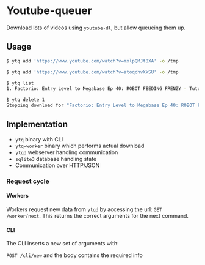 # Youtube-queuer

Download lots of videos using `youtube-dl`, but allow queueing them up.

## Usage

```sh
$ ytq add 'https://www.youtube.com/watch?v=mxlpQMJt8XA' -o /tmp
```

```sh
$ ytq add 'https://www.youtube.com/watch?v=atoqchvXkSU' -o /tmp
```

```sh
$ ytq list
1. Factorio: Entry Level to Megabase Ep 40: ROBOT FEEDING FRENZY - Tutorial Series Gameplay
```

```sh
$ ytq delete 1
Stopping download for "Factorio: Entry Level to Megabase Ep 40: ROBOT FEEDING FRENZY - Tutorial Series Gameplay"
```

## Implementation

* `ytq` binary with CLI
* `ytq-worker` binary which performs actual download
* `ytqd` webserver handling communication
* `sqlite3` database handling state
* Communication over HTTP/JSON

### Request cycle

#### Workers

Workers request new data from `ytqd` by accessing the url:
`GET /worker/next`. This returns the correct arguments for the next command.

#### CLI

The CLI inserts a new set of arguments with:

`POST /cli/new` and the body contains the required info
